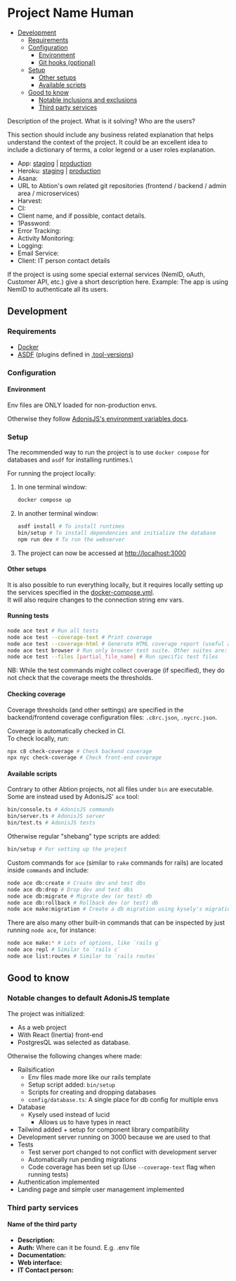 # Project Name Human

- [Development](#development)
  - [Requirements](#requirements)
  - [Configuration](#configuration)
    - [Environment](#environment)
    - [Git hooks (optional)](#git-hooks-optional)
  - [Setup](#setup)
    - [Other setups](#other-setups)
    - [Available scripts](#available-scripts)
  - [Good to know](#good-to-know)
    - [Notable inclusions and exclusions](#notable-changes-to-default-adonisjs-template)
    - [Third party services](#third-party-services)

Description of the project. What is it solving? Who are the users?

This section should include any business related explanation that helps understand the context of the project. It could be an excellent idea to include a dictionary of terms, a color legend or a user roles explanation.

- App: [staging](https://<project-name-param>-staging.herokuapp.com/) | [production](https://<project-name-param>-production.herokuapp.com/)
- Heroku: [staging](https://dashboard.heroku.com/apps/<project-name-param>-staging) | [production](https://dashboard.heroku.com/apps/<project-name-param>-production)
- Asana:
- URL to Abtion's own related git repositories (frontend / backend / admin area / microservices)
- Harvest:
- CI:
- Client name, and if possible, contact details.
- 1Password:
- Error Tracking:
- Activity Monitoring:
- Logging:
- Email Service:
- Client: IT person contact details

If the project is using some special external services (NemID, oAuth, Customer API, etc.) give a short description here.
Example: The app is using NemID to authenticate all its users.

## Development

### Requirements

- [Docker](https://www.docker.com/get-started/)
- [ASDF](https://asdf-vm.com/guide/getting-started.html) (plugins defined in [.tool-versions](./.tool-versions))

### Configuration

#### Environment

Env files are ONLY loaded for non-production envs.

Otherwise they follow [AdonisJS's environment variables docs](https://docs.adonisjs.com/guides/getting-started/environment-variables#all-other-dot-env-files).

### Setup

The recommended way to run the project is to use `docker compose` for databases and `asdf` for installing runtimes.\

For running the project locally:

1. In one terminal window:

   ```sh
   docker compose up
   ```

2. In another terminal window:

   ```sh
   asdf install # To install runtimes
   bin/setup # To install dependencies and initialize the database
   npm run dev # To run the webserver
   ```

3. The project can now be accessed at <http://localhost:3000>

#### Other setups

It is also possible to run everything locally, but it requires locally setting up the services specified in the [docker-compose.yml](docker-compose.yml).\
It will also require changes to the connection string env vars.

#### Running tests

```sh
node ace test # Run all tests
node ace test --coverage-text # Print coverage
node ace test --coverage-html # Generate HTML coverage report (useful alongside `npx http-server coverage`)
node ace test browser # Run only browser test suite. Other suites are: functional, unit (and more if added)
node ace test --files [partial_file_name] # Run specific test files
```

NB: While the test commands might collect coverage (if specified), they do not check that the coverage meets the thresholds.

#### Checking coverage

Coverage thresholds (and other settings) are specified in the backend/frontend coverage configuration files: `.c8rc.json`, `.nycrc.json`.

Coverage is automatically checked in CI.\
To check locally, run:

```sh
npx c8 check-coverage # Check backend coverage
npx nyc check-coverage # Check front-end coverage
```

#### Available scripts

Contrary to other Abtion projects, not all files under `bin` are executable.\
Some are instead used by AdonisJS' `ace` tool:

```sh
bin/console.ts # AdonisJS commands
bin/server.ts # AdonisJS server
bin/test.ts # AdonisJS tests
```

Otherwise regular "shebang" type scripts are added:

```sh
bin/setup # For setting up the project
```

Custom commands for `ace` (similar to `rake` commands for rails) are located inside `commands` and include:

```sh
node ace db:create # Create dev and test dbs
node ace db:drop # Drop dev and test dbs
node ace db:migrate # Migrate dev (or test) db
node ace db:rollback # Rollback dev (or test) db
node ace make:migration # Create a db migration using kysely's migration language
```

There are also many other built-in commands that can be inspected by just running `node ace`, for instance:

```sh
node ace make:* # Lots of options, like `rails g`
node ace repl # Similar to `rails c`
node ace list:routes # Similar to `rails routes`
```

## Good to know

### Notable changes to default AdonisJS template

The project was initialized:

- As a web project
- With React (Inertia) front-end
- PostgresQL was selected as database.

Otherwise the following changes where made:

- Railsification
  - Env files made more like our rails template
  - Setup script added: `bin/setup`
  - Scripts for creating and dropping databases
  - `config/database.ts`: A single place for db config for multiple envs
- Database
  - Kysely used instead of lucid
    - Allows us to have types in react
- Tailwind added + setup for component library compatibility
- Development server running on 3000 because we are used to that
- Tests
  - Test server port changed to not conflict with development server
  - Automatically run pending migrations
  - Code coverage has been set up (Use `--coverage-text` flag when running tests)
- Authentication implemented
- Landing page and simple user management implemented

### Third party services

#### Name of the third party

- **Description:**
- **Auth:** Where can it be found. E.g. .env file
- **Documentation:**
- **Web interface:**
- **IT Contact person:**
